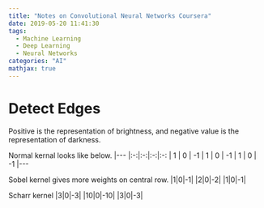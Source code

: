 ```yaml
---
title: "Notes on Convolutional Neural Networks Coursera"
date: 2019-05-20 11:41:30
tags: 
  - Machine Learning
  - Deep Learning
  - Neural Networks
categories: "AI" 
mathjax: true
---
```

# Detect Edges
Positive is the representation of brightness, and negative value is the representation of darkness.

Normal kernal looks like below.
|---
|:-:|:-:|:-:|:-:
| 1 | 0 | -1 
| 1 | 0 | -1
| 1 | 0 | -1 
|---

Sobel kernel gives more weights on central row.
|1|0|-1|
|2|0|-2|
|1|0|-1|

Scharr kernel
|3|0|-3|
|10|0|-10|
|3|0|-3|

